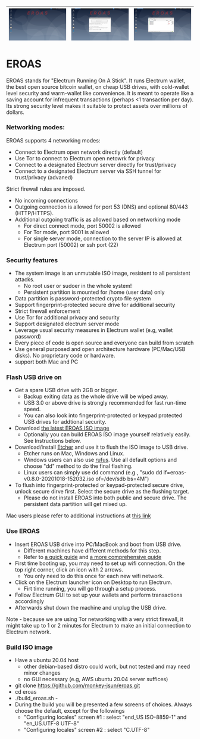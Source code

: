 ![](screenshots/eroas-startup.png) | ![](screenshots/eroas-setup.png) |![](screenshots/eroas-wallet.png)
---------|----------------|------------


# EROAS

EROAS stands for "Electrum Running On A Stick". 
It runs Electrum wallet, the best open source bitcoin wallet, on cheap USB drives,
with cold-wallet level security and warm-wallet like convenience.
It is meant to operate like a saving account for infrequent transactions (perhaps <1 transaction per day).
Its strong security level makes it suitable to protect assets over millions of dollars.

### Networking modes:

EROAS supports 4 networking modes:

- Connect to Electrum open network directly (default)
- Use Tor to connect to Electrum open netowrk for privacy
- Connect to a designated Electrum server directly for trust/privacy
- Connect to a designated Electrum server via SSH tunnel for trust/privacy (advaned)

Strict firewall rules are imposed. 
- No incoming connections
- Outgoing connection is allowed for port 53 (DNS) and optional 80/443 (HTTP/HTTPS). 
- Additional outgoing traffic is as allowed based on networking mode
    - For direct connect mode, port 50002 is allowed
    - For Tor mode, port 9001 is allowed
    - For single server mode, connection to the server IP is allowed at Electrum port (50002) or ssh port (22)

### Security features

- The system image is an unmutable ISO image, resistent to all persistent attacks. 
    - No root user or sudoer in the whole system!
    - Persistent partition is mounted for /home (user data) only
- Data partition is password-protected crypto file system 
- Support fingerprint-protected secure drive for additional security
- Strict firewall enforcement
- Use Tor for additional privacy and security
- Support designated electrum server mode
- Leverage usual security measures in Electrum wallet (e.g, wallet password)
- Every piece of code is open source and everyone can build from scratch
- Use general purposed and open architecture hardware (PC/Mac/USB disks).  No proprietary code or hardware.
- support both Mac and PC

### Flash USB drive on

- Get a spare USB drive with 2GB or bigger.
    - Backup exiting data as the whole drive will be wiped away.
    - USB 3.0 or above drive is strongly recommended for fast run-time speed.  
    - You can also look into fingerprint-protected or keypad protected USB drives for addtional security. 
- Download [the latest EROAS ISO image](http://junsun.net/misc/latest-eroas.html)
    - Optionally you can build EROAS ISO image yourself relatively easily. See Instructions below.
- Download/install [Etcher](https://www.balena.io/etcher/) and use it to flush the ISO image to USB drive.
    - Etcher runs on Mac, Windows and Linux.
    - Windows users can also use [rufus](https://rufus.ie/).  Use all default options and choose "dd" method to do the final flashing.
    - Linux users can simply use dd command (e.g., "sudo dd if=eroas-v0.8.0-20201018-152032.iso of=/dev/sdb bs=4M")
- To flush into fingerprint-protected or keypad-protected secure drive, unlock secure dirve first.  Select the secure drive as the flushing target.
    - Please do not install EROAS into both public and secure drive.  The persistent data partition will get mixed up.  

Mac users please refer to additional instructions at [this link](https://itsfoss.com/create-bootable-ubuntu-usb-drive-mac-os)


### Use EROAS

- Insert EROAS USB drive into PC/MacBook and boot from USB drive.
    - Different machines have different methods for this step.   
    - Refer to [a quick guide](https://www.acronis.com/en-us/articles/usb-boot/) and [a more comprehensive guide](https://neosmart.net/wiki/boot-usb-drive/)
- First time booting up, you may need to set up wifi connection.  On the top right corner, click an icon with 2 arrows.
    - You only need to do this once for each new wifi network.
- Click on the Electrum launcher icon on Desktop to run Electrum. 
    - Firt time running, you will go through a setup process.
- Follow Electrum GUI to set up your wallets and perform transactions accordingly
- Afterwards shut down the machine and unplug the USB drive.

Note - because we are using Tor networking with a very strict firewall, it might take up to 1 or 2 minutes for Electrum to make an initial connection to Electrum network.

### Build ISO image

- Have a ubuntu 20.04 host
    - other debian-based distro could work, but not tested and may need minor changes
    - no GUI necessary (e.g, AWS ubuntu 20.04 server suffices)
- git clone https://github.com/monkey-jsun/eroas.git
- cd eroas
- ./build_eroas.sh -
- During the build you will be presented a few screens of choices.  Always choose the default, except for the followings
    - "Configuring locales" screen #1 : select "end_US ISO-8859-1" and "en_US.UTF-8 UTF-8"
    - "Configuring locales" screen #2 : select "C.UTF-8"




